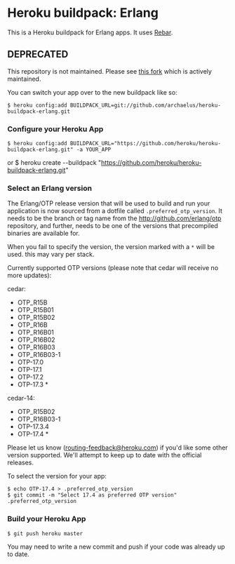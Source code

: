 # Heroku buildpack: Erlang

This is a Heroku buildpack for Erlang apps. It uses [Rebar](https://github.com/basho/rebar).

## DEPRECATED

This repository is not maintained. Please see
[this fork](https://github.com/archaelus/heroku-buildpack-erlang)
which is actively maintained.

You can switch your app over to the new buildpack like so:

    $ heroku config:add BUILDPACK_URL=git://github.com/archaelus/heroku-buildpack-erlang.git

### Configure your Heroku App

    $ heroku config:add BUILDPACK_URL="https://github.com/heroku/heroku-buildpack-erlang.git" -a YOUR_APP

or
    $ heroku create --buildpack "https://github.com/heroku/heroku-buildpack-erlang.git"

### Select an Erlang version

The Erlang/OTP release version that will be used to build and run your application is now sourced from a dotfile called `.preferred_otp_version`. It needs to be the branch or tag name from the http://github.com/erlang/otp repository, and further, needs to be one of the versions that precompiled binaries are available for.

When you fail to specify the version, the version marked with a `*` will be used. this may vary per stack.

Currently supported OTP versions (please note that cedar will receive no more updates):

cedar:

* OTP_R15B
* OTP_R15B01
* OTP_R15B02
* OTP_R16B
* OTP_R16B01
* OTP_R16B02
* OTP_R16B03
* OTP_R16B03-1
* OTP-17.0
* OTP-17.1
* OTP-17.2
* OTP-17.3 *

cedar-14:

* OTP_R15B02
* OTP_R16B03-1
* OTP-17.3.4
* OTP-17.4 *

Please let us know (routing-feedback@heroku.com) if you'd like some other version supported.  We'll attempt to keep up to date with the official releases.

To select the version for your app:

    $ echo OTP-17.4 > .preferred_otp_version
    $ git commit -m "Select 17.4 as preferred OTP version" .preferred_otp_version

### Build your Heroku App

    $ git push heroku master

You may need to write a new commit and push if your code was already up to date.
